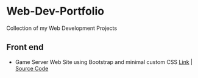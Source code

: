 
# Web-Dev-Portfolio
Collection of my Web Development Projects

## Front end

 - Game Server Web Site using Bootstrap and minimal custom CSS
 [Link](https://chrisrobinson.great-site.net/samples/minimal/) | [Source Code](https://github.com/chrisrob210/Web-Dev-Portfolio/tree/main/Frontend/minimal)
